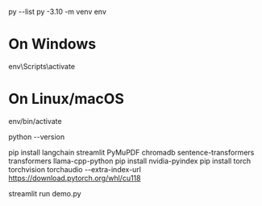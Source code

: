 py --list
py -3.10 -m venv env

# On Windows
env\Scripts\activate
# On Linux/macOS
env/bin/activate

python --version

pip install langchain streamlit PyMuPDF chromadb sentence-transformers transformers llama-cpp-python
pip install nvidia-pyindex
pip install torch torchvision torchaudio --extra-index-url https://download.pytorch.org/whl/cu118  

streamlit run demo.py